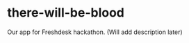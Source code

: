 there-will-be-blood
===================

Our app for Freshdesk hackathon. (Will add description later)
